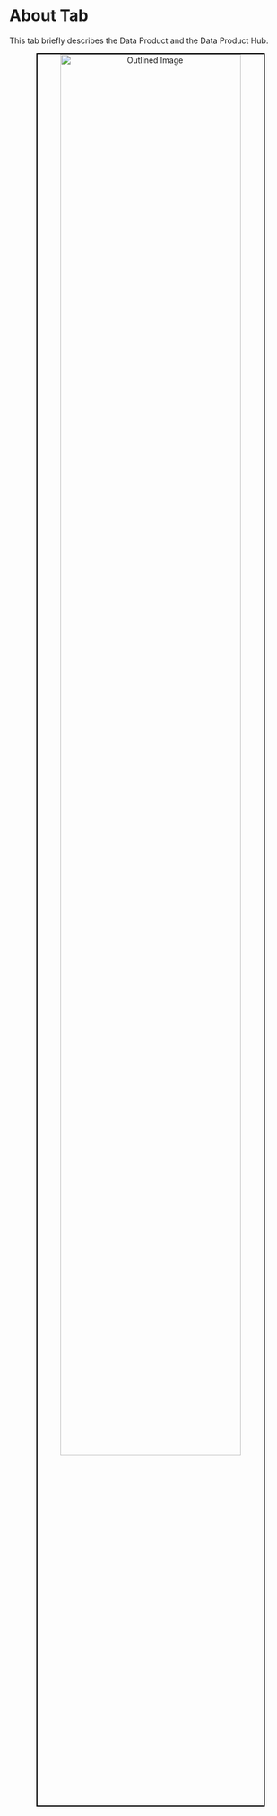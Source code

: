 # About Tab

This tab briefly describes the Data Product and the Data Product Hub.

<div style="text-align: center;">
  <img src="/interfaces/data_product_hub/Untitled%20(29).png" alt="Outlined Image" style="border:2px solid black; width: 80%; height: auto;">
</div>